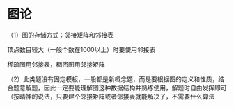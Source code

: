 # 图论

（1）图的存储方式：邻接矩阵和邻接表

顶点数目较大（一般个数在1000以上）时要使用邻接表

稀疏图用邻接表，稠密图用邻接矩阵

（2）此类题没有固定模板，一般都是新概念题，而是要根据图的定义和性质，结合题意解题，因此一定要能理解图这种数据结构并熟练使用，解题时自由发挥即可（按晴神的说法，只要建个邻接矩阵或者邻接表就能解决了，不需要什么算法